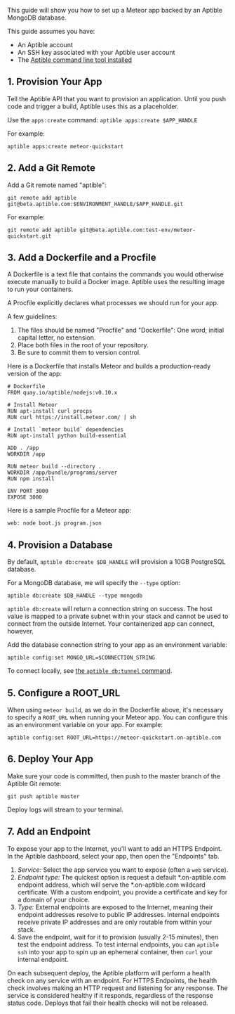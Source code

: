 This guide will show you how to set up a Meteor app backed by an Aptible MongoDB database.

This guide assumes you have:

- An Aptible account
- An SSH key associated with your Aptible user account
- The [Aptible command line tool installed](/topics/cli/how-to-install-cli)

## 1. Provision Your App

Tell the Aptible API that you want to provision an application. Until you push code and trigger a build, Aptible uses this as a placeholder.

Use the `apps:create` command: `aptible apps:create $APP_HANDLE`

For example:

    aptible apps:create meteor-quickstart

## 2. Add a Git Remote

Add a Git remote named "aptible":

    git remote add aptible git@beta.aptible.com:$ENVIRONMENT_HANDLE/$APP_HANDLE.git
 
For example:

    git remote add aptible git@beta.aptible.com:test-env/meteor-quickstart.git

## 3. Add a Dockerfile and a Procfile

A Dockerfile is a text file that contains the commands you would otherwise execute manually to build a Docker image. Aptible uses the resulting image to run your containers.

A Procfile explicitly declares what processes we should run for your app.

A few guidelines:

1. The files should be named "Procfile" and "Dockerfile": One word, initial capital letter, no extension.
2. Place both files in the root of your repository.
3. Be sure to commit them to version control.

Here is a Dockerfile that installs Meteor and builds a production-ready version of the app:

    # Dockerfile
    FROM quay.io/aptible/nodejs:v0.10.x

    # Install Meteor
    RUN apt-install curl procps
    RUN curl https://install.meteor.com/ | sh

    # Install `meteor build` dependencies
    RUN apt-install python build-essential

    ADD . /app
    WORKDIR /app

    RUN meteor build --directory .
    WORKDIR /app/bundle/programs/server
    RUN npm install

    ENV PORT 3000
    EXPOSE 3000

Here is a sample Procfile for a Meteor app:

    web: node boot.js program.json

## 4. Provision a Database

By default, `aptible db:create $DB_HANDLE` will provision a 10GB PostgreSQL database.

For a MongoDB database, we will specify the `--type` option:

    aptible db:create $DB_HANDLE --type mongodb

`aptible db:create` will return a connection string on success. The host value is mapped to a private subnet within your stack and cannot be used to connect from the outside Internet. Your containerized app can connect, however.

Add the database connection string to your app as an environment variable:

    aptible config:set MONGO_URL=$CONNECTION_STRING

To connect locally, see [the `aptible db:tunnel` command](/topics/cli/how-to-connect-to-database-from-outside/).

## 5. Configure a ROOT_URL

When using `meteor build`, as we do in the Dockerfile above, it's necessary to specify a `ROOT_URL` when running your Meteor app. You can configure this as an environment variable on your app. For example:

    aptible config:set ROOT_URL=https://meteor-quickstart.on-aptible.com

## 6. Deploy Your App

Make sure your code is committed, then push to the master branch of the Aptible Git remote:

    git push aptible master

Deploy logs will stream to your terminal.

## 7. Add an Endpoint

To expose your app to the Internet, you'll want to add an HTTPS Endpoint. In the Aptible dashboard, select your app, then open the "Endpoints" tab. 

1. *Service:* Select the app service you want to expose (often a `web` service).
2. *Endpoint type:* The quickest option is request a default *.on-aptible.com endpoint address, which will serve the *.on-aptible.com wildcard certificate. With a custom endpoint, you provide a certificate and key for a domain of your choice.
3. *Type:* External endpoints are exposed to the Internet, meaning their endpoint addresses resolve to public IP addresses. Internal endpoints receive private IP addresses and are only routable from within your stack.
4. Save the endpoint, wait for it to provision (usually 2-15 minutes), then test the endpoint address. To test internal endpoints, you can `aptible ssh`
 into your app to spin up an ephemeral container, then `curl` your internal endpoint.

On each subsequent deploy, the Aptible platform will perform a health check on any service with an endpoint. For HTTPS Endpoints, the health check involves making an HTTP request and listening for any response. The service is considered healthy if it responds, regardless of the response status code. Deploys that fail their health checks will not be released.

